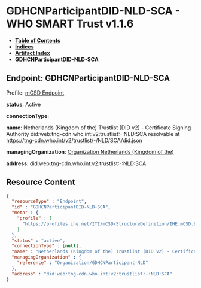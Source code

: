 # GDHCNParticipantDID-NLD-SCA - WHO SMART Trust v1.1.6

* [**Table of Contents**](toc.md)
* [**Indices**](indices.md)
* [**Artifact Index**](artifacts.md)
* **GDHCNParticipantDID-NLD-SCA**

## Endpoint: GDHCNParticipantDID-NLD-SCA

Profile: [mCSD Endpoint](https://profiles.ihe.net/ITI/mCSD/4.0.0/StructureDefinition-IHE.mCSD.Endpoint.html)

**status**: Active

**connectionType**: 

**name**: Netherlands (Kingdom of the) Trustlist (DID v2) - Certificate Signing Authority did:web:tng-cdn.who.int:v2:trustlist:-:NLD:SCA resolvable at https://tng-cdn.who.int/v2/trustlist/-/NLD/SCA/did.json

**managingOrganization**: [Organization Netherlands (Kingdom of the)](Organization-GDHCNParticipant-NLD.md)

**address**: did:web:tng-cdn.who.int:v2:trustlist:-:NLD:SCA



## Resource Content

```json
{
  "resourceType" : "Endpoint",
  "id" : "GDHCNParticipantDID-NLD-SCA",
  "meta" : {
    "profile" : [
      "https://profiles.ihe.net/ITI/mCSD/StructureDefinition/IHE.mCSD.Endpoint"
    ]
  },
  "status" : "active",
  "connectionType" : [null],
  "name" : "Netherlands (Kingdom of the) Trustlist (DID v2) - Certificate Signing Authority\ndid:web:tng-cdn.who.int:v2:trustlist:-:NLD:SCA\nresolvable at https://tng-cdn.who.int/v2/trustlist/-/NLD/SCA/did.json",
  "managingOrganization" : {
    "reference" : "Organization/GDHCNParticipant-NLD"
  },
  "address" : "did:web:tng-cdn.who.int:v2:trustlist:-:NLD:SCA"
}

```
